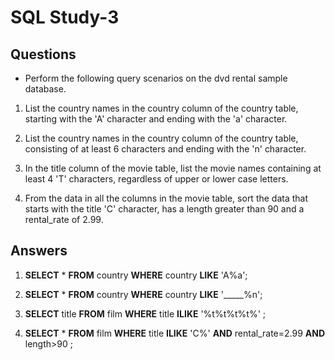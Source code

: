 # SQL Study-3
## Questions
- Perform the following query scenarios on the dvd rental sample database.

1) List the country names in the country column of the country table, starting with the 'A' character and ending with the 'a' character.

2) List the country names in the country column of the country table, consisting of at least 6 characters and ending with the 'n' character.

3) In the title column of the movie table, list the movie names containing at least 4 'T' characters, regardless of upper or lower case letters.

4) From the data in all the columns in the movie table, sort the data that starts with the title 'C' character, has a length greater than 90 and a rental_rate of 2.99.

## Answers

1) **SELECT** * **FROM** country **WHERE** country **LIKE** 'A%a';

2) **SELECT** * **FROM** country **WHERE** country **LIKE** '_____%n';

3) **SELECT** title **FROM** film **WHERE** title **ILIKE** '%t%t%t%t%' ; 

4) **SELECT** * **FROM** film **WHERE** title **ILIKE** 'C%' **AND** rental_rate=2.99 **AND** length>90 ;
